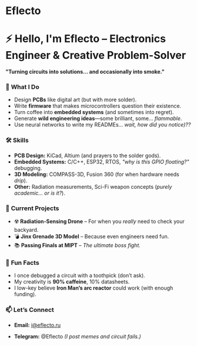 # Eflecto

# ⚡ Hello, I'm Eflecto – Electronics Engineer & Creative Problem-Solver  

**"Turning circuits into solutions… and occasionally into smoke."**  

### 🔧 **What I Do**  
- Design **PCBs** like digital art (but with more solder).  
- Write **firmware** that makes microcontrollers question their existence.  
- Turn coffee into **embedded systems** (and sometimes into regret).  
- Generate **wild engineering ideas**—some brilliant, some… *flammable*.
- Use neural networks to write my READMEs... *wait, how did you notice)??*   

### 🛠️ **Skills**  
- **PCB Design:** KiCad, Altium (and prayers to the solder gods).  
- **Embedded Systems:** C/C++, ESP32, RTOS, *"why is this GPIO floating?"* debugging.  
- **3D Modeling:** COMPASS-3D, Fusion 360 (for when hardware needs *drip*).  
- **Other:** Radiation measurements, Sci-Fi weapon concepts (*purely academic… or is it?*).  

### 🚀 **Current Projects**  
- ☢️ **Radiation-Sensing Drone** – For when you *really* need to check your backyard.  
- 💣 **Jinx Grenade 3D Model** – Because even engineers need fun.  
- 📚 **Passing Finals at MIPT** – *The ultimate boss fight.*  

### 🤖 **Fun Facts**  
- I once debugged a circuit with a toothpick (don’t ask).  
- My creativity is **90% caffeine**, 10% datasheets.  
- I low-key believe **Iron Man’s arc reactor** could work (with enough funding).  

### 📫 **Let’s Connect**  
- **Email:** i@eflecto.ru  

- **Telegram:** @Eflecto *(I post memes and circuit fails.)*  

